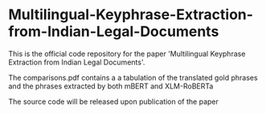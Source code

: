 # Multilingual-Keyphrase-Extraction-from-Indian-Legal-Documents
This is the official code repository for the paper 'Multilingual Keyphrase Extraction from Indian Legal Documents'.

The comparisons.pdf contains a a tabulation of the translated gold phrases and the phrases extracted by both mBERT and XLM-RoBERTa

The source code will be released upon publication of the paper
